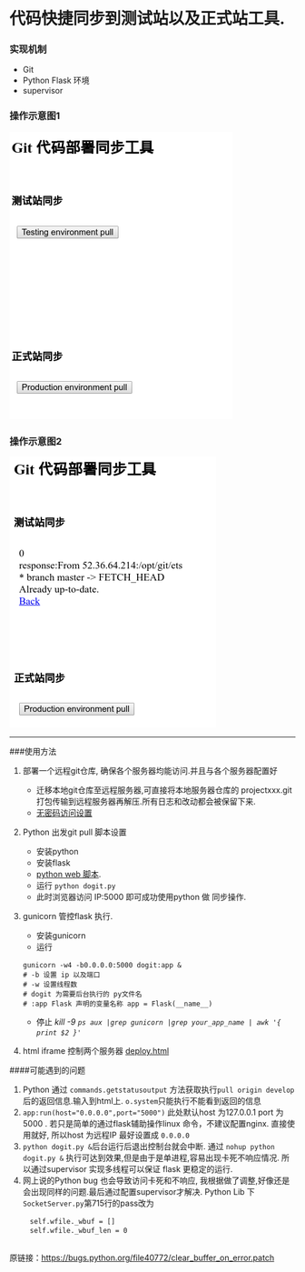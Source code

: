 # 代码快捷同步到测试站以及正式站工具.
### 实现机制

* Git
* Python Flask 环境
* supervisor

### 操作示意图1
![image](images/code-deploy.png)

### 操作示意图2
![image](images/code-deploy2.png)



_____

###使用方法

1. 部署一个远程git仓库, 确保各个服务器均能访问.并且与各个服务器配置好 
	* 迁移本地git仓库至远程服务器,可直接将本地服务器仓库的 projectxxx.git 打包传输到远程服务器再解压.所有日志和改动都会被保留下来. 
	* [无密码访问设置](http://blog.csdn.net/haigenwong/article/details/7410914) 
2.  Python 出发git pull 脚本设置
	* 安装python
	* 安装flask
	* [python web 脚本](dogit.py). 
	* 运行 ``python dogit.py``
	* 此时浏览器访问 IP:5000 即可成功使用python 做 同步操作.
3.  gunicorn 管控flask 执行.
	* 安装gunicorn
	* 运行
	```
	gunicorn -w4 -b0.0.0.0:5000 dogit:app &
	# -b 设置 ip 以及端口
	# -w 设置线程数
	# dogit 为需要后台执行的 py文件名
	# :app Flask 声明的变量名称 app = Flask(__name__)
	```
	* 停止 *kill -9 `ps aux |grep gunicorn |grep your_app_name | awk '{ print $2 }'`*
	
4. html iframe 控制两个服务器 [deploy.html](deploy.html)
	 
####可能遇到的问题

1. Python 通过 ``commands.getstatusoutput`` 方法获取执行``pull origin develop``后的返回信息.输入到html上. ``o.system``只能执行不能看到返回的信息
2. ``app:run(host="0.0.0.0",port="5000")`` 此处默认host 为127.0.0.1 port 为5000 . 若只是简单的通过flask辅助操作linux 命令，不建议配置nginx. 直接使用就好, 所以host 为远程IP 最好设置成 ``0.0.0.0``
3. ``python dogit.py &``后台运行后退出控制台就会中断. 
	 通过 ``nohup python dogit.py &`` 执行可达到效果,但是由于是单进程,容易出现卡死不响应情况.
	 所以通过supervisor 实现多线程可以保证 flask 更稳定的运行.
4. 网上说的Python bug 也会导致访问卡死和不响应, 我根据做了调整,好像还是会出现同样的问题.最后通过配置supervisor才解决.
	Python Lib 下``SocketServer.py``第715行的pass改为
```
	 self.wfile._wbuf = []
	 self.wfile._wbuf_len = 0
	 
```
原链接：https://bugs.python.org/file40772/clear_buffer_on_error.patch
